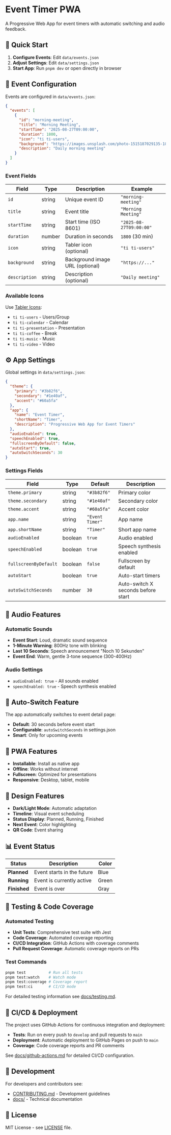 # Event Timer PWA

A Progressive Web App for event timers with automatic switching and audio feedback.

## 🚀 Quick Start

1. **Configure Events**: Edit `data/events.json`
2. **Adjust Settings**: Edit `data/settings.json`
3. **Start App**: Run `pnpm dev` or open directly in browser

## 📝 Event Configuration

Events are configured in `data/events.json`:

```json
{
  "events": [
    {
      "id": "morning-meeting",
      "title": "Morning Meeting",
      "startTime": "2025-08-27T09:00:00",
      "duration": 1800,
      "icon": "ti ti-users",
      "background": "https://images.unsplash.com/photo-1515187029135-18ee286d815b?w=1920&h=1080&fit=crop",
      "description": "Daily morning meeting"
    }
  ]
}
```

### Event Fields

| Field | Type | Description | Example |
|-------|------|-------------|---------|
| `id` | string | Unique event ID | `"morning-meeting"` |
| `title` | string | Event title | `"Morning Meeting"` |
| `startTime` | string | Start time (ISO 8601) | `"2025-08-27T09:00:00"` |
| `duration` | number | Duration in seconds | `1800` (30 min) |
| `icon` | string | Tabler icon (optional) | `"ti ti-users"` |
| `background` | string | Background image URL (optional) | `"https://..."` |
| `description` | string | Description (optional) | `"Daily meeting"` |

### Available Icons

Use [Tabler Icons](https://tabler-icons.io/):
- `ti ti-users` - Users/Group
- `ti ti-calendar` - Calendar
- `ti ti-presentation` - Presentation
- `ti ti-coffee` - Break
- `ti ti-music` - Music
- `ti ti-video` - Video

## ⚙️ App Settings

Global settings in `data/settings.json`:

```json
{
  "theme": {
    "primary": "#3b82f6",
    "secondary": "#1e40af",
    "accent": "#60a5fa"
  },
  "app": {
    "name": "Event Timer",
    "shortName": "Timer",
    "description": "Progressive Web App for Event Timers"
  },
  "audioEnabled": true,
  "speechEnabled": true,
  "fullscreenByDefault": false,
  "autoStart": true,
  "autoSwitchSeconds": 30
}
```

### Settings Fields

| Field | Type | Default | Description |
|-------|------|---------|-------------|
| `theme.primary` | string | `"#3b82f6"` | Primary color |
| `theme.secondary` | string | `"#1e40af"` | Secondary color |
| `theme.accent` | string | `"#60a5fa"` | Accent color |
| `app.name` | string | `"Event Timer"` | App name |
| `app.shortName` | string | `"Timer"` | Short app name |
| `audioEnabled` | boolean | `true` | Audio enabled |
| `speechEnabled` | boolean | `true` | Speech synthesis enabled |
| `fullscreenByDefault` | boolean | `false` | Fullscreen by default |
| `autoStart` | boolean | `true` | Auto-start timers |
| `autoSwitchSeconds` | number | `30` | Auto-switch X seconds before start |

## 🎵 Audio Features

### Automatic Sounds
- **Event Start**: Loud, dramatic sound sequence
- **1-Minute Warning**: 800Hz tone with blinking
- **Last 10 Seconds**: Speech announcement "Noch 10 Sekunden"
- **Event End**: Warm, gentle 3-tone sequence (300-400Hz)

### Audio Settings
- `audioEnabled: true` - All sounds enabled
- `speechEnabled: true` - Speech synthesis enabled

## 🔄 Auto-Switch Feature

The app automatically switches to event detail page:
- **Default**: 30 seconds before event start
- **Configurable**: `autoSwitchSeconds` in settings.json
- **Smart**: Only for upcoming events

## 📱 PWA Features

- **Installable**: Install as native app
- **Offline**: Works without internet
- **Fullscreen**: Optimized for presentations
- **Responsive**: Desktop, tablet, mobile

## 🎨 Design Features

- **Dark/Light Mode**: Automatic adaptation
- **Timeline**: Visual event scheduling
- **Status Display**: Planned, Running, Finished
- **Next Event**: Color highlighting
- **QR Code**: Event sharing

## 📊 Event Status

| Status | Description | Color |
|--------|-------------|-------|
| **Planned** | Event starts in the future | Blue |
| **Running** | Event is currently active | Green |
| **Finished** | Event is over | Gray |

## 🧪 Testing & Code Coverage

### Automated Testing
- **Unit Tests**: Comprehensive test suite with Jest
- **Code Coverage**: Automated coverage reporting
- **CI/CD Integration**: GitHub Actions with coverage comments
- **Pull Request Coverage**: Automatic coverage reports on PRs

### Test Commands
```bash
pnpm test          # Run all tests
pnpm test:watch    # Watch mode
pnpm test:coverage # Coverage report
pnpm test:ci       # CI/CD mode
```

For detailed testing information see [docs/testing.md](docs/testing.md).

## 🚀 CI/CD & Deployment

The project uses GitHub Actions for continuous integration and deployment:

- **Tests**: Run on every push to `develop` and pull requests to `main`
- **Deployment**: Automatic deployment to GitHub Pages on push to `main`
- **Coverage**: Code coverage reports and PR comments

See [docs/github-actions.md](docs/github-actions.md) for detailed CI/CD configuration.

## 🔧 Development

For developers and contributors see:
- [CONTRIBUTING.md](CONTRIBUTING.md) - Development guidelines
- [docs/](docs/) - Technical documentation

## 📄 License

MIT License - see [LICENSE](LICENSE) file.
